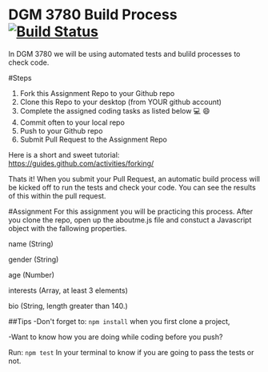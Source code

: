 # DGM 3780 Build Process [![Build Status](https://travis-ci.org/UVU-DigitalMedia/DGM3780-Assign1.svg?branch=master)](https://travis-ci.org/UVU-DigitalMedia/DGM3780-Assign1)
In DGM 3780 we will be using automated tests and bulild processes to check code.

#Steps
1. Fork this Assignment Repo to your Github repo
2. Clone this Repo to your desktop (from YOUR github account)
3. Complete the assigned coding tasks as listed below :computer: :smile:
4. Commit often to your local repo
5. Push to your Github repo
6. Submit Pull Request to the Assignment Repo

Here is a short and sweet tutorial: https://guides.github.com/activities/forking/

Thats it! When you submit your Pull Request, an automatic build process will be kicked off to run the tests and check your code. You can see the results of this within the pull request.

#Assignment
For this assignment you will be practicing this process. After you clone the repo, open up the aboutme.js file and constuct a Javascript object with the fallowing properties.

name (String)

gender (String)

age (Number)

interests (Array, at least 3 elements)

bio (String, length greater than 140.)

##Tips
-Don't forget to:
````npm install````
when you first clone a project,

-Want to know how you are doing while coding before you push?

Run:
````npm test````
In your terminal to know if you are going to pass the tests or not.
